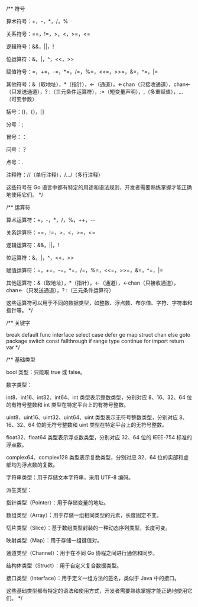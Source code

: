 /**
符号

算术符号：+，-，*，/，%

关系符号：==，!=，>，<，>=，<=

逻辑符号：&&，||，!

位运算符：&，|，^，<<，>>

赋值符号：=，+=，-=，*=，/=，%=，<<=，>>=，&=，^=，|=

其他符号：&（取地址），*（指针），<-（通道），<-chan（只接收通道），chan<-（只发送通道），? :（三元条件运算符），:=（短变量声明），,（多重赋值），...（可变参数）

括号：()，{}，[]

分号：;

冒号：：

问号：？

点号：.

注释符：//（单行注释），/.../（多行注释）

这些符号在 Go 语言中都有特定的用途和语法规则，开发者需要熟练掌握才能正确地使用它们。
*/

/**
运算符

算术运算符：+，-，*，/，%，++，--

关系运算符：==，!=，>，<，>=，<=

逻辑运算符：&&，||，!

位运算符：&，|，^，<<，>>

赋值运算符：=，+=，-=，*=，/=，%=，<<=，>>=，&=，^=，|=

其他运算符：&（取地址），*（指针），<-（通道），<-chan（只接收通道），chan<-（只发送通道），? :（三元条件运算符）

这些运算符可以用于不同的数据类型，如整数、浮点数、布尔值、字符、字符串和指针等。
*/

/**
关键字

break       default     func        interface   select
case        defer       go          map         struct
chan        else        goto        package     switch
const       fallthrough if          range       type
continue    for         import      return      var
*/

/**
基础类型

bool 类型：只能取 true 或 false。

数字类型：

int8、int16、int32、int64、int 类型表示整数类型，分别对应 8、16、32、64 位的有符号整数和 int 类型在特定平台上的有符号整数。

uint8、uint16、uint32、uint64、uint 类型表示无符号整数类型，分别对应 8、16、32、64 位的无符号整数和 uint 类型在特定平台上的无符号整数。

float32、float64 类型表示浮点数类型，分别对应 32、64 位的 IEEE-754 标准的浮点数。

complex64、complex128 类型表示复数类型，分别对应 32、64 位的实部和虚部均为浮点数的复数。

字符串类型：用于存储文本字符串，采用 UTF-8 编码。

派生类型：

指针类型（Pointer）：用于存储变量的地址。

数组类型（Array）：用于存储一组相同类型的元素，长度固定不变。

切片类型（Slice）：基于数组类型封装的一种动态序列类型，长度可变。

映射类型（Map）：用于存储一组键值对。

通道类型（Channel）：用于在不同 Go 协程之间进行通信和同步。

结构体类型（Struct）：用于自定义复合数据类型。

接口类型（Interface）：用于定义一组方法的签名，类似于 Java 中的接口。

这些基础类型都有特定的语法和使用方式，开发者需要熟练掌握才能正确地使用它们。
*/
